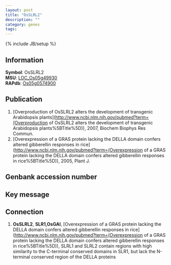 ```yaml
---
layout: post
title: "OsSLRL2"
description: ""
category: genes
tags: 
---
```

{% include JB/setup %}

## Information
__Symbol__: OsSLRL2  
__MSU__: [LOC_Os05g49930](http://rice.plantbiology.msu.edu/cgi-bin/ORF_infopage.cgi?orf=LOC_Os05g49930)  
__RAPdb__: [Os05g0574900](http://rapdb.dna.affrc.go.jp/viewer/gbrowse_details/irgsp1?name=Os05g0574900)  

## Publication
1. [Overproduction of OsSLRL2 alters the development of transgenic Arabidopsis plants](http://www.ncbi.nlm.nih.gov/pubmed?term=(Overproduction of OsSLRL2 alters the development of transgenic Arabidopsis plants%5BTitle%5D)), 2007, Biochem Biophys Res Commun.
2. [Overexpression of a GRAS protein lacking the DELLA domain confers altered gibberellin responses in rice](http://www.ncbi.nlm.nih.gov/pubmed?term=(Overexpression of a GRAS protein lacking the DELLA domain confers altered gibberellin responses in rice%5BTitle%5D)), 2005, Plant J.

## Genbank accession number

## Key message

## Connection
1. __OsSLRL2__, __SLR1,OsGAI__, [Overexpression of a GRAS protein lacking the DELLA domain confers altered gibberellin responses in rice](http://www.ncbi.nlm.nih.gov/pubmed?term=(Overexpression of a GRAS protein lacking the DELLA domain confers altered gibberellin responses in rice%5BTitle%5D)),  SLRL1 and SLRL2 contain regions with high similarity to the C-terminal conserved domains in SLR1, but lack the N-terminal conserved region of the DELLA proteins



